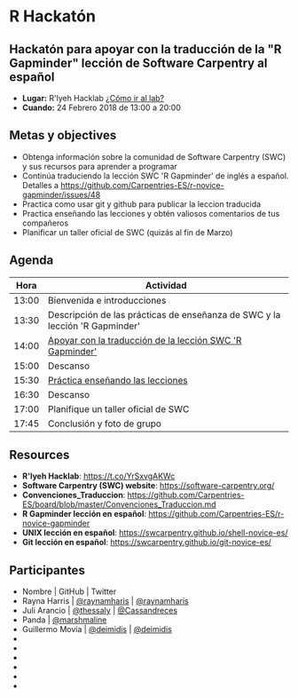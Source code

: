 # R Hackatón 
 
##  Hackatón para apoyar con la traducción de la "R Gapminder" lección de Software Carpentry al español

- **Lugar:** R'lyeh Hacklab [¿Cómo ir al lab?](https://wiki.rlab.be/doku.php?id=como-llegar)
- **Cuando:** 24 Febrero 2018 de 13:00 a 20:00

## Metas y objectives
- Obtenga información sobre la comunidad de Software Carpentry (SWC) y sus recursos para aprender a programar
- Continúa traduciendo la lección SWC 'R Gapminder' de inglés a español. Detalles a https://github.com/Carpentries-ES/r-novice-gapminder/issues/48
- Practica como usar git y github para publicar la leccion traducida
- Practica enseñando las lecciones y obtén valiosos comentarios de tus compañeros
- Planificar un taller oficial de SWC (quizás al fin de Marzo)

## Agenda

| Hora | Actividad |
| ----- | --------- |
| 13:00 | Bienvenida e introducciones |
| 13:30 | Descripción de las prácticas de enseñanza de SWC y la lección 'R Gapminder' |
| 14:00 | [Apoyar con la traducción de la lección SWC 'R Gapminder'](https://github.com/Carpentries-ES/r-novice-gapminder/) |
| 15:00 | Descanso |
| 15:30 | [Práctica enseñando las lecciones](http://carpentries.github.io/instructor-training/11-practice-teaching/) |
| 16:30 | Descanso |
| 17:00 | Planifique un taller oficial de SWC |
| 17:45 | Conclusión y foto de grupo |

## Resources
- **R'lyeh Hacklab**: https://t.co/YrSxvgAKWc
- **Software Carpentry (SWC) website**: https://software-carpentry.org/
- **Convenciones_Traduccion**: https://github.com/Carpentries-ES/board/blob/master/Convenciones_Traduccion.md
- **R Gapminder lección en español**: https://github.com/Carpentries-ES/r-novice-gapminder
- **UNIX lección en español**: https://swcarpentry.github.io/shell-novice-es/
- **Git lección en español**: https://swcarpentry.github.io/git-novice-es/

## Participantes
- Nombre | GitHub | Twitter
- Rayna Harris | [@raynamharis](https://github.com/raynamharris) | [@raynamharis](https://twitter.com/raynamharris)
- Juli Arancio | [@thessaly](https://github.com/thessaly) | [@Cassandreces](https://twitter.com/Cassandreces)
- Panda | [@marshmaline](https://github.com/marshmaline)
- Guillermo Movia | [@deimidis](https://github.com/deimidis) | [@deimidis](https://twitter.com/deimidis)
-
-
-
-
-
-
